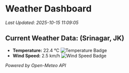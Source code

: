 
# Weather Dashboard

_Last Updated: 2025-10-15 11:09:05_

## Current Weather Data: (Srinagar, JK)
- **Temperature:** 22.4 °C ![Temperature Badge](https://img.shields.io/badge/Temperature-Medium%20Temp-green)
- **Wind Speed:** 2.5 km/h ![Wind Speed Badge](https://img.shields.io/badge/Wind%20Speed-Light%20Wind-blue)

*Powered by Open-Meteo API*
